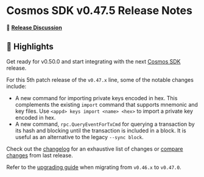 # Cosmos SDK v0.47.5 Release Notes

💬 [**Release Discussion**](https://github.com/orgs/cosmos/discussions/categories/announcements)

## 🚀 Highlights

Get ready for v0.50.0 and start integrating with the next [Cosmos SDK](https://github.com/cosmos/cosmos-sdk/releases/tag/v0.50.0-rc.0) release.

For this 5th patch release of the `v0.47.x` line, some of the notable changes include:

- A new command for importing private keys encoded in hex. This complements the existing `import` command that supports mnemonic and key files.
  Use `<appd> keys import <name> <hex>` to import a private key encoded in hex.
- A new command, `rpc.QueryEventForTxCmd` for querying a transaction by its hash and blocking until the transaction is included in a block. It is useful as an alternative to the legacy `--sync block`.

Check out the [changelog](https://github.com/cosmos/cosmos-sdk/blob/v0.47.5/CHANGELOG.md) for an exhaustive list of changes or [compare changes](https://github.com/cosmos/cosmos-sdk/compare/release/v0.47.4...v0.47.5) from last release.

Refer to the [upgrading guide](https://github.com/cosmos/cosmos-sdk/blob/release/v0.47.x/UPGRADING.md) when migrating from `v0.46.x` to `v0.47.0`.
